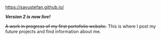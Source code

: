 https://savustefan.github.io/

***Version 2 is now live!***

~~A work in progress of my first portofolio website.~~
This is where I post my future projects and find information about me.
